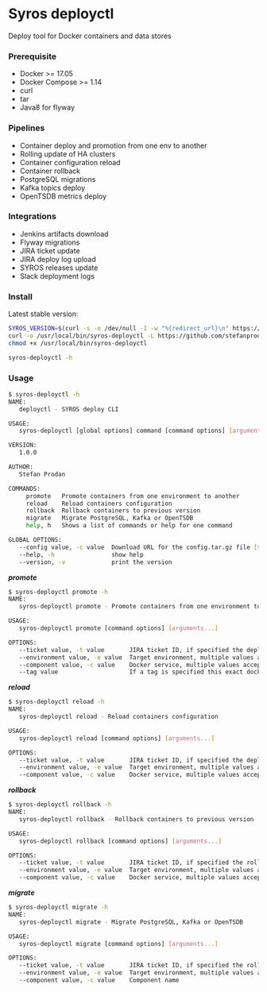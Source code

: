 # Syros deployctl

Deploy tool for Docker containers and data stores

### Prerequisite

* Docker >= 17.05
* Docker Compose >= 1.14
* curl
* tar
* Java8 for flyway

### Pipelines

* Container deploy and promotion from one env to another
* Rolling update of HA clusters
* Container configuration reload 
* Container rollback
* PostgreSQL migrations
* Kafka topics deploy 
* OpenTSDB metrics deploy

### Integrations

* Jenkins artifacts download
* Flyway migrations
* JIRA ticket update
* JIRA deploy log upload
* SYROS releases update 
* Slack deployment logs

### Install

Latest stable version:

```bash
SYROS_VERSION=$(curl -s -o /dev/null -I -w "%{redirect_url}\n" https://github.com/stefanprodan/syros/releases/latest | grep -oP "[0-9]+(\.[0-9]+)+$")
curl -o /usr/local/bin/syros-deployctl -L https://github.com/stefanprodan/syros/releases/download/$SYROS_VERSION/syros-deployctl
chmod +x /usr/local/bin/syros-deployctl

syros-deployctl -h
```

### Usage

```bash
$ syros-deployctl -h
NAME:
   deployctl - SYROS deploy CLI

USAGE:
   syros-deployctl [global options] command [command options] [arguments...]

VERSION:
   1.0.0

AUTHOR:
   Stefan Prodan

COMMANDS:
     promote   Promote containers from one environment to another
     reload    Reload containers configuration
     rollback  Rollback containers to previous version
     migrate   Migrate PostgreSQL, Kafka or OpenTSDB
     help, h   Shows a list of commands or help for one command

GLOBAL OPTIONS:
   --config value, -c value  Download URL for the config.tar.gz file [$DCTL_CONFIG_URL]
   --help, -h                show help
   --version, -v             print the version
```

***promote***

```bash
$ syros-deployctl promote -h
NAME:
   syros-deployctl promote - Promote containers from one environment to another

USAGE:
   syros-deployctl promote [command options] [arguments...]

OPTIONS:
   --ticket value, -t value       JIRA ticket ID, if specified the deploy log will be posted on the ticket
   --environment value, -e value  Target environment, multiple values accepted
   --component value, -c value    Docker service, multiple values accepted
   --tag value                    If a tag is specified this exact docker image tag will be deployed
```

***reload***

```bash
$ syros-deployctl reload -h
NAME:
   syros-deployctl reload - Reload containers configuration

USAGE:
   syros-deployctl reload [command options] [arguments...]

OPTIONS:
   --ticket value, -t value       JIRA ticket ID, if specified the deploy log will be posted on the ticket
   --environment value, -e value  Target environment, multiple values accepted
   --component value, -c value    Docker service, multiple values accepted
```

***rollback***

```bash
$ syros-deployctl rollback -h
NAME:
   syros-deployctl rollback - Rollback containers to previous version

USAGE:
   syros-deployctl rollback [command options] [arguments...]

OPTIONS:
   --ticket value, -t value       JIRA ticket ID, if specified the rollback log will be posted on the ticket
   --environment value, -e value  Target environment, multiple values accepted
   --component value, -c value    Docker service, multiple values accepted
```

***migrate***

```bash
$ syros-deployctl migrate -h
NAME:
   syros-deployctl migrate - Migrate PostgreSQL, Kafka or OpenTSDB

USAGE:
   syros-deployctl migrate [command options] [arguments...]

OPTIONS:
   --ticket value, -t value       JIRA ticket ID, if specified the rollback log will be posted on the ticket
   --environment value, -e value  Target environment, multiple values accepted
   --component value, -c value    Component name
```
